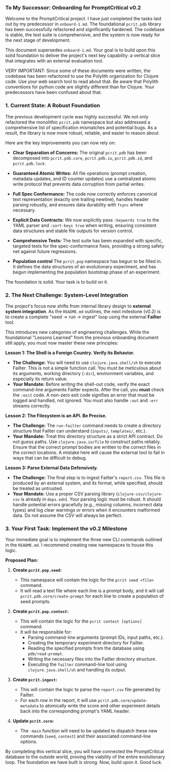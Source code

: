 ### **To My Successor: Onboarding for PromptCritical v0.2**

Welcome to the PromptCritical project. I have just completed the tasks laid out by my predecessor in `onboard-1.md`. The foundational `pcrit.pdb` library has been successfully refactored and significantly hardened. The codebase is stable, the test suite is comprehensive, and the system is now ready for the next stage of development.

This document supersedes `onboard-1.md`. Your goal is to build upon this solid foundation to deliver the project's next key capability: a vertical slice that integrates with an external evaluation tool.

VERY IMPORTANT: Since some of these documents were written, the codebase has
been refactored to use the Polylith organization for Clojure code. Use your web
search tool to read about that. Be aware that Polylith conventions for python
code are slightly different than for Clojure. Your predecessors have been
confused about that.

### 1. Current State: A Robust Foundation

The previous development cycle was highly successful. We not only refactored the monolithic `pcrit.pdb` namespace but also addressed a comprehensive list of specification mismatches and potential bugs. As a result, the library is now more robust, reliable, and easier to reason about.

Here are the key improvements you can now rely on:

*   **Clear Separation of Concerns:** The original `pcrit.pdb` has been decomposed into `pcrit.pdb.core`, `pcrit.pdb.io`, `pcrit.pdb.id`, and `pcrit.pdb.lock`.
*   **Guaranteed Atomic Writes:** All file operations (prompt creation, metadata updates, and ID counter updates) use a centralized atomic write protocol that prevents data corruption from partial writes.
*   **Full Spec Conformance:** The code now correctly enforces canonical text representation (exactly one trailing newline), handles header parsing robustly, and ensures data durability with `fsync` where necessary.
*   **Explicit Data Contracts:** We now explicitly pass `:keywords true` to the YAML parser and `:sort-keys true` when writing, ensuring consistent data structures and stable file outputs for version control.
*   **Comprehensive Tests:** The test suite has been expanded with specific, targeted tests for the spec-conformance fixes, providing a strong safety net against future regressions.

*   **Population control** The `pcrit.pop` namespace has begun to be filled in.  It defines the data structures of
an evolutionary experiment, and has begun implementing the population bootstrap phase of an experiment.

The foundation is solid. Your task is to build on it.

### 2. The Next Challenge: System-Level Integration

The project's focus now shifts from internal library design to **external system integration**. As the `README.md` outlines, the next milestone (v0.2) is to create a complete "seed -> run -> ingest" loop using the external **Failter** tool.

This introduces new categories of engineering challenges. While the foundational "Lessons Learned" from the previous onboarding document still apply, you must now master these new principles:

**Lesson 1: The Shell is a Foreign Country. Verify its Behavior.**
*   **The Challenge:** You will need to use `clojure.java.shell/sh` to execute Failter. This is not a simple function call. You must be meticulous about its arguments, working directory (`:dir`), environment variables, and especially its return value.
*   **Your Mandate:** Before writing the shell-out code, verify the exact command-line arguments Failter expects. After the call, you **must** check the `:exit` code. A non-zero exit code signifies an error that must be logged and handled, not ignored. You must also handle `:out` and `:err` streams correctly.

**Lesson 2: The Filesystem is an API. Be Precise.**
*   **The Challenge:** The `run-failter` command needs to create a directory structure that Failter can understand (`inputs/`, `templates/`, etc.).
*   **Your Mandate:** Treat this directory structure as a strict API contract. Do not guess paths. Use `clojure.java.io/file` to construct paths reliably. Ensure that the correct prompt bodies are written to the correct files in the correct locations. A mistake here will cause the external tool to fail in ways that can be difficult to debug.

**Lesson 3: Parse External Data Defensively.**
*   **The Challenge:** The final step is to ingest Failter's `report.csv`. This file is produced by an external system, and its format, while specified, should be treated as untrusted.
*   **Your Mandate:** Use a proper CSV parsing library (`clojure-csv/clojure-csv` is already in `deps.edn`). Your parsing logic must be robust. It should handle potential errors gracefully (e.g., missing columns, incorrect data types) and log clear warnings or errors when it encounters malformed data. Do not assume the CSV will always be perfect.

### 3. Your First Task: Implement the v0.2 Milestone

Your immediate goal is to implement the three new CLI commands outlined in the
`README.md`. I recommend creating new namespaces to house this logic.

**Proposed Plan:**

1.  **Create `pcrit.pop.seed`:**
    *   This namespace will contain the logic for the `pcrit seed <file>` command.
    *   It will read a text file where each line is a prompt body, and it will call `pcrit.pdb.core/create-prompt` for each line to create a population of seed prompts.

2.  **Create `pcrit.pop.contest`:**
    *   This will contain the logic for the `pcrit contest [options]` command.
    *   It will be responsible for:
        *   Parsing command-line arguments (prompt IDs, input paths, etc.).
        *   Creating the temporary experiment directory for Failter.
        *   Reading the specified prompts from the database using `pdb/read-prompt`.
        *   Writing the necessary files into the Failter directory structure.
        *   Executing the `failter` command-line tool using `clojure.java.shell/sh` and handling its output.

3.  **Create `pcrit.ingest`:**
    *   This will contain the logic to parse the `report.csv` file generated by Failter.
    *   For each row in the report, it will use `pcrit.pdb.core/update-metadata`
        to atomically write the score and other experiment details back into the
        corresponding prompt's YAML header.

4.  **Update `pcrit.core`:**
    *   The `-main` function will need to be updated to dispatch these new
        commands (`seed`, `contest`) and their associated command-line options.

By completing this vertical slice, you will have connected the PromptCritical database to the outside world, proving the viability of the entire evolutionary loop. The foundation we have built is strong. Now, build upon it. Good luck.
